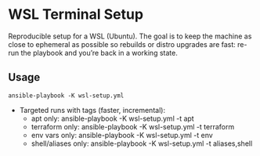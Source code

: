 # WSL Terminal Setup

Reproducible setup for a WSL (Ubuntu). The goal is to keep the machine as close to ephemeral as possible so rebuilds or distro upgrades are fast: re-run the playbook and you’re back in a working state.

## Usage 

`ansible-playbook -K wsl-setup.yml`

- Targeted runs with tags (faster, incremental):
  - apt only: ansible-playbook -K wsl-setup.yml -t apt
  - terraform only: ansible-playbook -K wsl-setup.yml -t terraform
  - env vars only: ansible-playbook -K wsl-setup.yml -t env
  - shell/aliases only: ansible-playbook -K wsl-setup.yml -t aliases,shell